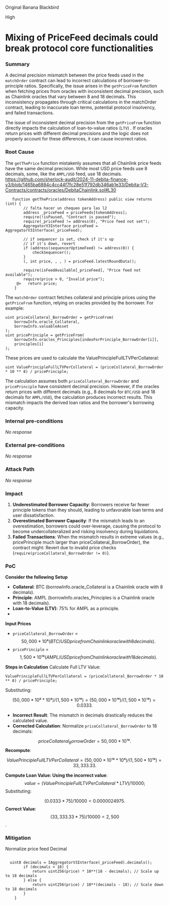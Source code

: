 Original Banana Blackbird

High

# Mixing of PriceFeed decimals could break protocol core functionalities

### Summary

A decimal precision mismatch between the price feeds used in the ``matchOrder`` contract can lead to incorrect calculations of borrower-to-principle ratios. Specifically, the issue arises in the ``getPriceFrom`` function when fetching prices from oracles with inconsistent decimal precision, such as Chainlink oracles that vary between 8 and 18 decimals. This inconsistency propagates through critical calculations in the matchOrder contract, leading to inaccurate loan terms, potential protocol insolvency, and failed transactions.

The issue of inconsistent decimal precision from the ``getPriceFrom`` function directly impacts the calculation of loan-to-value ratios (``LTV``) . If oracles return prices with different decimal precisions and the logic does not properly account for these differences, it can cause incorrect ratios. 

### Root Cause

The ``getThePrice`` function mistakenly assumes that all Chainlink price feeds have the same decimal precision. While most USD price feeds use 8 decimals, some, like the ``AMPL/USD`` feed, use 18 decimals.
https://github.com/sherlock-audit/2024-11-debita-finance-v3/blob/1465ba6884c4cc44f7fc28e51f792db346ab1e33/Debita-V3-Contracts/contracts/oracles/DebitaChainlink.sol#L30
```solidity
   function getThePrice(address tokenAddress) public view returns (int) {
        // falta hacer un chequeo para las l2
        address _priceFeed = priceFeeds[tokenAddress];
        require(!isPaused, "Contract is paused");
        require(_priceFeed != address(0), "Price feed not set");
        AggregatorV3Interface priceFeed = AggregatorV3Interface(_priceFeed);

        // if sequencer is set, check if it's up
        // if it's down, revert
        if (address(sequencerUptimeFeed) != address(0)) {
            checkSequencer();
        }
        (, int price, , , ) = priceFeed.latestRoundData();

        require(isFeedAvailable[_priceFeed], "Price feed not available");
        require(price > 0, "Invalid price");
     @>   return price;
    }
```
The ``matchOrder`` contract fetches collateral and principle prices using the ``getPriceFrom`` function, relying on oracles provided by the borrower. For example:

```solidity
uint priceCollateral_BorrowOrder = getPriceFrom(
    borrowInfo.oracle_Collateral,
    borrowInfo.valuableAsset
);
uint pricePrinciple = getPriceFrom(
    borrowInfo.oracles_Principles[indexForPrinciple_BorrowOrder[i]],
    principles[i]
);
```
These prices are used to calculate the ValuePrincipleFullLTVPerCollateral:

```solidity
uint ValuePrincipleFullLTVPerCollateral = (priceCollateral_BorrowOrder * 10 ** 8) / pricePrinciple;
```
The calculation assumes both ``priceCollateral_BorrowOrder`` and ``pricePrinciple`` have consistent decimal precision. However, if the oracles return prices with different decimals (e.g., 8 decimals for ``BTC/USD`` and 18 decimals for ``AMPL/USD``), the calculation produces incorrect results. This mismatch impacts the derived loan ratios and the borrower's borrowing capacity.



### Internal pre-conditions

_No response_

### External pre-conditions

_No response_

### Attack Path

_No response_

### Impact

1. **Underestimated Borrower Capacity**: Borrowers receive far fewer principle tokens than they should, leading to unfavorable loan terms and user dissatisfaction.
2. **Overestimated Borrower Capacity**: If the mismatch leads to an overestimation, borrowers could over-leverage, causing the protocol to become undercollateralized and risking insolvency during liquidations.
3. **Failed Transactions**: When the mismatch results in extreme values (e.g., pricePrinciple much larger than priceCollateral_BorrowOrder), the contract might:
Revert due to invalid price checks (``require(priceCollateral_BorrowOrder != 0)``).

### PoC

**Consider the following Setup**

- **Collateral**: BTC (borrowInfo.oracle_Collateral is a Chainlink oracle with 8 decimals).
- **Principle**: AMPL (borrowInfo.oracles_Principles is a Chainlink oracle with 18 decimals).
- **Loan-to-Value (LTV)**: 75% for AMPL as a principle.
- 
**Input Prices**
- ``priceCollateral_BorrowOrder`` = $$50,000 * 10⁸ (BTC/USD price from Chainlink oracle with 8 decimals).$$
- ``pricePrinciple`` = $$1,500 * 10¹⁸ (AMPL/USD price from Chainlink oracle with 18 decimals).$$

**Steps in Calculation**
Calculate Full LTV Value:

```solidity
ValuePrincipleFullLTVPerCollateral = (priceCollateral_BorrowOrder * 10 ** 8) / pricePrinciple;
```
Substituting:
```math
(50,000 * 10⁸ * 10⁸) / (1,500 * 10¹⁸) = (50,000 * 10¹⁶) / (1,500 * 10¹⁸) = 0.0333.
```
- **Incorrect Result**: The mismatch in decimals drastically reduces the calculated value.
- **Corrected Calculation**: Normalize ``priceCollateral_BorrowOrder`` to 18 decimals:

$$priceCollateral_BorrowOrder = 50,000 * 10¹⁸.$$
**Recompute**:
```math
ValuePrincipleFullLTVPerCollateral = (50,000 * 10¹⁸ * 10⁸) / (1,500 * 10¹⁸) = 33,333.33.
```
**Compute Loan Value: Using the incorrect value**:
$$value = (ValuePrincipleFullLTVPerCollateral * LTV) / 10000;$$
Substituting:

$$(0.0333 * 75) / 10000 = 0.0000024975.$$
**Correct Value**: $$(33,333.33 * 75) / 10000 = 2,500$$.


### Mitigation

Normalize price feed Decimal
```solidity

  uint8 decimals = IAggregatorV3Interface(_priceFeed).decimals();
        if (decimals < 18) {
            return uint256(price) * 10**(18 - decimals); // Scale up to 18 decimals
        } else {
            return uint256(price) / 10**(decimals - 18); // Scale down to 18 decimals
        }
    }
```